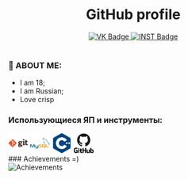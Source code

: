 <div id="heythere" align="center">
  <h1>GitHub profile</h1>
</div>

<div id="badges" align="center">
  <a href="https://vk.com/berise">
    <img src="https://img.shields.io/badge/VK-blue?style=for-the-badge&logo=VK&logoColor=white" alt="VK Badge" />
  </a>

  <a href="https://www.instagram.com/blood.over.drive/">
    <img src="https://img.shields.io/badge/Instagram-red?style=for-the-badge&logo=Instagram&logoColor=white" alt="INST Badge" />
  </a>
</div>



<div id="viewprof" align="center">
  <img src="https://komarev.com/ghpvc/?username=ruxa40&style=flat-square&color=blue" alt="" />
</div>


### 🌺 ABOUT ME:
-  I am 18;
-  I am Russian;
-  Love crisp

### Использующиеся ЯП и инструменты:
<div>
  <img src="https://github.com/devicons/devicon/blob/master/icons/git/git-original-wordmark.svg" width="40" height="40" alt="Git" />
  <img src="https://github.com/devicons/devicon/blob/master/icons/mysql/mysql-original-wordmark.svg" width="40" height="40" alt="MySQL" />
  <img src="https://github.com/devicons/devicon/blob/master/icons/cplusplus/cplusplus-plain.svg" width="40" height="40" alt="C++" />
  <img src="https://github.com/devicons/devicon/blob/master/icons/github/github-original-wordmark.svg" width="40" height="40" alt="GitHub" />
</div>
### Achievements =)
<div>
  <img src="https://github-profile-trophy.vercel.app/?username=ruxa40" alt="Achievements" />
</div>
